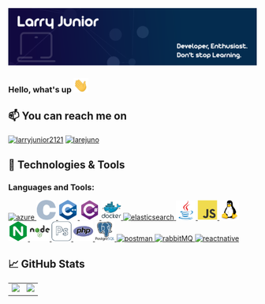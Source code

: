 <img src="https://github.com/LarryJunior21/larryjunior21/blob/2f3a3ea7c3c2697ce77907f8b4b08f00b1d58d74/header.png">

### Hello, what's up <img src="https://github.com/LarryJunior21/larryjunior21/blob/911881bbf0af88d8688a0d166b67adfa8ed8d366/wave.gif" width="30px">

## 📫 You can reach me on
<p align="left">
<a href="https://linkedin.com/in/larryjunior2121" target="blank"><img align="center" src="https://cdn.jsdelivr.net/npm/simple-icons@3.0.1/icons/linkedin.svg" alt="larryjunior2121" height="30" width="40" /></a>
<a href="https://instagram.com/larejuno" target="blank"><img align="center" src="https://cdn.jsdelivr.net/npm/simple-icons@3.0.1/icons/instagram.svg" alt="larejuno" height="30" width="40" /></a>
</p>

## 🔧 Technologies & Tools
<h3 align="left">Languages and Tools:</h3>
<p align="left"> <a href="https://azure.microsoft.com/en-in/" target="_blank"> <img src="https://www.vectorlogo.zone/logos/microsoft_azure/microsoft_azure-icon.svg" alt="azure" width="40" height="40"/> </a> <a href="https://www.cprogramming.com/" target="_blank"> <img src="https://raw.githubusercontent.com/devicons/devicon/master/icons/c/c-original.svg" alt="c" width="40" height="40"/> </a> <a href="https://www.w3schools.com/cpp/" target="_blank"> <img src="https://raw.githubusercontent.com/devicons/devicon/master/icons/cplusplus/cplusplus-original.svg" alt="cplusplus" width="40" height="40"/> </a> <a href="https://www.w3schools.com/cs/" target="_blank"> <img src="https://raw.githubusercontent.com/devicons/devicon/master/icons/csharp/csharp-original.svg" alt="csharp" width="40" height="40"/> </a> <a href="https://www.docker.com/" target="_blank"> <img src="https://raw.githubusercontent.com/devicons/devicon/master/icons/docker/docker-original-wordmark.svg" alt="docker" width="40" height="40"/> </a> <a href="https://www.elastic.co" target="_blank"> <img src="https://www.vectorlogo.zone/logos/elastic/elastic-icon.svg" alt="elasticsearch" width="40" height="40"/> </a> <a href="https://www.java.com" target="_blank"> <img src="https://raw.githubusercontent.com/devicons/devicon/master/icons/java/java-original.svg" alt="java" width="40" height="40"/> </a> <a href="https://developer.mozilla.org/en-US/docs/Web/JavaScript" target="_blank"> <img src="https://raw.githubusercontent.com/devicons/devicon/master/icons/javascript/javascript-original.svg" alt="javascript" width="40" height="40"/> </a> <a href="https://www.linux.org/" target="_blank"> <img src="https://raw.githubusercontent.com/devicons/devicon/master/icons/linux/linux-original.svg" alt="linux" width="40" height="40"/> </a> <a href="https://www.nginx.com" target="_blank"> <img src="https://raw.githubusercontent.com/devicons/devicon/master/icons/nginx/nginx-original.svg" alt="nginx" width="40" height="40"/> </a> <a href="https://nodejs.org" target="_blank"> <img src="https://raw.githubusercontent.com/devicons/devicon/master/icons/nodejs/nodejs-original-wordmark.svg" alt="nodejs" width="40" height="40"/> </a> <a href="https://www.photoshop.com/en" target="_blank"> <img src="https://raw.githubusercontent.com/devicons/devicon/master/icons/photoshop/photoshop-line.svg" alt="photoshop" width="40" height="40"/> </a> <a href="https://www.php.net" target="_blank"> <img src="https://raw.githubusercontent.com/devicons/devicon/master/icons/php/php-original.svg" alt="php" width="40" height="40"/> </a> <a href="https://www.postgresql.org" target="_blank"> <img src="https://raw.githubusercontent.com/devicons/devicon/master/icons/postgresql/postgresql-original-wordmark.svg" alt="postgresql" width="40" height="40"/> </a> <a href="https://postman.com" target="_blank"> <img src="https://www.vectorlogo.zone/logos/getpostman/getpostman-icon.svg" alt="postman" width="40" height="40"/> </a> <a href="https://www.rabbitmq.com" target="_blank"> <img src="https://www.vectorlogo.zone/logos/rabbitmq/rabbitmq-icon.svg" alt="rabbitMQ" width="40" height="40"/> </a> <a href="https://reactnative.dev/" target="_blank"> <img src="https://reactnative.dev/img/header_logo.svg" alt="reactnative" width="40" height="40"/> </a> </p>

## &#x1f4c8; GitHub Stats
<table>
  <tr>
    <td valign="top"><img src="https://github-readme-stats.vercel.app/api/top-langs?username=larryjunior21&show_icons=true&locale=en&layout=compact&theme=algolia"/></td>
    <td valign="top"><img src="https://github-readme-stats.vercel.app/api?username=larryjunior21&show_icons=true&theme=algolia"/></td>
  </tr>
</table>

[1.1]: https://github.com/LarryJunior21/larryjunior21/blob/dfac4a39ee5524218ad88d24c8f59b1beeee45ae/linkedin.png
[1]: https://www.linkedin.com/in/larryjunior2121/
